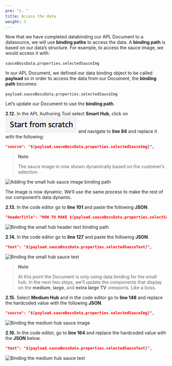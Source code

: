 ```yaml
---
pre: "c. "
title: Access the data
weight: 3
---
```


Now that we have completed databinding our APL Document to a datasource,
we will use **binding paths** to access the data. A **binding path** is
based on our data’s structure. For example, to access the sauce image,
we would access it with:

`sauceBossData.properties.selectedSauceImg`

In our APL Document, we defined our data binding object to be called
**payload** so in order to access the data from our Document, the
**binding path** becomes:

`payload.sauceBossData.properties.selectedSauceImg`

Let’s update our Document to use the **binding path**.

**2.12.** In the APL Authoring Tool select **Smart Hub**, click on
![start from scratch](/images/ui/start-from-scratch.png) and navigate to
**line 84** and replace it with the following:

``` JSON
"source": "${payload.sauceBossData.properties.selectedSauceImg}",
```

> **Note**
> 
> The sauce image in now shown dynamically based on the customer’s
> selection.

![Adding the small hub sauce image binding
path](/images/a2-e02_12_add-data.gif)

The image is now dynamic. We’ll use the same process to make the rest of
our component’s data dynamic.

**2.13.** In the code editor go to **line 101** and paste the following
**JSON**.

``` JSON
"headerTitle": "HOW TO MAKE ${payload.sauceBossData.properties.selectSauceCaps} SAUCE",
```

![Binding the small hub header text binding
path](/images/a2-e02_13_add-small-hub-header-text.gif)

**2.14.** In the code editor go to **line 127** and paste the following
**JSON**.

``` JSON
"text": "${payload.sauceBossData.properties.selectedSauceText}",
```

![Binding the small hub sauce
text](/images/a2-e02_14_add-small-hub-sauce-text.gif)

> **Note**
> 
> At this point the Document is only using data binding for the small
> hub. In the next two steps, we’ll update the components that display
> on the **medium**, **large**, and **extra large TV** viewports. Like a
> boss.

**2.15.** Select **Medium Hub** and in the code editor go to **line
148** and replace the hardcoded value with the following **JSON**.

``` JSON
"source": "${payload.sauceBossData.properties.selectedSauceImg}",
```

![Binding the medium hub sauce
image](/images/a2-e02_15_add-medium-hub-sauce-image.gif)

**2.16.** In the code editor, go to **line 164** and replace the
hardcoded value with the **JSON** below.

``` JSON
"text": "${payload.sauceBossData.properties.selectedSauceText}",
```

![Binding the medium hub sauce
text](/images/a2-e02_16_add-medium-hub-sauce-text.gif)